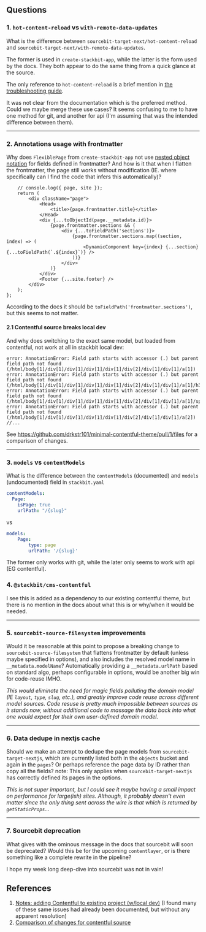 
## Questions

### 1. `hot-content-reload` vs `with-remote-data-updates`

What is the difference between `sourcebit-target-next/hot-content-reload` and `sourcebit-target-next/with-remote-data-updates`.

The former is used in `create-stackbit-app`, while the latter is the form used by the docs. They both appear to do the same thing from a quick glance at the source.

The only reference to `hot-content-reload` is a brief mention in [the troubleshooting guide](https://docs.stackbit.com/troubleshooting/page-doesnt-refresh/).

It was not clear from the documentation which is the preferred method. Could we maybe merge these use cases? It seems confusing to me to have one method for git, and another for api (I'm assuming that was the intended difference between them).


---

### 2. Annotations usage with frontmatter

Why does `FlexiblePage` from `create-stackbit-app` not use [nested object notation](https://docs.stackbit.com/reference/annotations/data-sb-field-path/#annotating_nested_objects) for fields defined in frontmatter? And how is it that when I flatten the frontmatter, the page still works without modification (IE. where specifically can I find the code that infers this automatically)? 

```tsx
    // console.log({ page, site });
    return (
        <div className="page">
            <Head>
                <title>{page.frontmatter.title}</title>
            </Head>
            <div {...toObjectId(page.__metadata.id)}>
                {page.frontmatter.sections && (
                    <div {...toFieldPath('sections')}>
                        {page.frontmatter.sections.map((section, index) => (
                            <DynamicComponent key={index} {...section} {...toFieldPath(`.${index}`)} />
                        ))}
                    </div>
                )}
            </div>
            <Footer {...site.footer} />
        </div>
    );
};
```

According to the docs it should be `toFieldPath('frontmatter.sections')`, but this seems to not matter.

#### 2.1 Contentful source breaks local dev

And why does switching to the exact same model, but loaded from contentful, not work at all in stackbit local dev:

```
error: AnnotationError: Field path starts with accessor (.) but parent field path not found (/html/body[1]/div[1]/div[1]/div[1]/div[1]/div[2]/div[1]/div[1]/a[1])
error: AnnotationError: Field path starts with accessor (.) but parent field path not found (/html/body[1]/div[1]/div[1]/div[1]/div[1]/div[2]/div[1]/div[1]/a[1]/h3[1])
error: AnnotationError: Field path starts with accessor (.) but parent field path not found (/html/body[1]/div[1]/div[1]/div[1]/div[1]/div[2]/div[1]/div[1]/a[1]/span[1])
error: AnnotationError: Field path starts with accessor (.) but parent field path not found (/html/body[1]/div[1]/div[1]/div[1]/div[1]/div[2]/div[1]/div[1]/a[2])
//...
```

See <https://github.com/drkstr101/minimal-contentful-theme/pull/1/files> for a comparison of changes.

---

### 3. `models` vs `contentModels`

What is the difference between the `contentModels` (documented) and `models` (undocumented) field in `stackbit.yaml`

```yml
contentModels:
  Page:
    isPage: true
    urlPath: "/{slug}"
```

vs

```yml
models:
    Page:
        type: page
        urlPath: '/{slug}'
```

The former only works with git, while the later only seems to work with api (EG contentful).


### 4. `@stackbit/cms-contentful`

I see this is added as a dependency to our existing contentful theme, but there is no mention in the docs about what this is or why/when it would be needed.

---

### 5. `sourcebit-source-filesystem` improvements

Would it be reasonable at this point to propose a breaking change to `sourcebit-source-filesystem` that flattens frontmatter by default (unless maybe specified in options), and also includes the resolved model name in `__metadata.modelName`? Automatically providing a `__metadata.urlPath` based on standard algo, perhaps configurable in options, would be another big win for code-reuse IMHO.

*This would eliminate the need for magic fields polluting the domain model (IE `layout`, `type`, `slug`, etc.), and greatly improve code reuse across different model sources. Code resuse is pretty much impossible between sources as it stands now, without additional code to massage the data back into what one would expect for their own user-defined domain model.*

---

### 6. Data dedupe in nextjs cache 

Should we make an attempt to dedupe the page models from `sourcebit-target-nextjs`, which are currently listed both in the `objects` bucket and again in the `pages`? Or perhaps reference the page data by ID rather than copy all the fields? note: This only applies when `sourcebit-target-nextjs` has correctly defined its pages in the options.

*This is not super important, but I could see it maybe having a small impact on performance for large(ish) sites. Although, it probably doesn't even matter since the only thing sent across the wire is that which is returned by `getStaticProps`...*

---

### 7. Sourcebit deprecation

What gives with the ominous message in the docs that sourcebit will soon be deprecated? Would this be for the upcoming `contentlayer`, or is there something like a complete rewrite in the pipeline?

I hope my week long deep-dive into sourcebit was not in vain!

## References

1. [Notes: adding Contentful to existing project (w/local dev)](https://www.notion.so/stackbit/Notes-adding-Contentful-to-existing-project-w-local-dev-WIP-173eab6a77d2403fa396c30f2cb2b8b0#f49ed497d33f491aa4913c8c908f597c) (I found many of these same issues had already been documented, but without any apparent resolution)
2. [Comparison of changes for contentful source](https://github.com/drkstr101/minimal-contentful-theme/pull/1/files)
